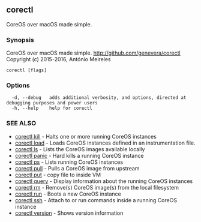 ## corectl

CoreOS over macOS made simple.

### Synopsis


CoreOS over macOS made simple. <http://github.com/genevera/corectl>
Copyright (c) 2015-2016, António Meireles


```
corectl [flags]
```

### Options

```
  -d, --debug   adds additional verbosity, and options, directed at debugging purposes and power users
  -h, --help    help for corectl
```

### SEE ALSO
* [corectl kill](corectl_kill.md)	 - Halts one or more running CoreOS instances
* [corectl load](corectl_load.md)	 - Loads CoreOS instances defined in an instrumentation file.
* [corectl ls](corectl_ls.md)	 - Lists the CoreOS images available locally
* [corectl panic](corectl_panic.md)	 - Hard kills a running CoreOS instance
* [corectl ps](corectl_ps.md)	 - Lists running CoreOS instances
* [corectl pull](corectl_pull.md)	 - Pulls a CoreOS image from upstream
* [corectl put](corectl_put.md)	 - copy file to inside VM
* [corectl query](corectl_query.md)	 - Display information about the running CoreOS instances
* [corectl rm](corectl_rm.md)	 - Remove(s) CoreOS image(s) from the local filesystem
* [corectl run](corectl_run.md)	 - Boots a new CoreOS instance
* [corectl ssh](corectl_ssh.md)	 - Attach to or run commands inside a running CoreOS instance
* [corectl version](corectl_version.md)	 - Shows version information

